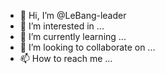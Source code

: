- 👋 Hi, I’m @LeBang-leader
- 👀 I’m interested in ...
- 🌱 I’m currently learning ...
- 💞️ I’m looking to collaborate on ...
- 📫 How to reach me ...

<!---
LeBang-leader/LeBang-leader is a ✨ special ✨ repository because its `README.md` (this file) appears on your GitHub profile.
You can click the Preview link to take a look at your changes.
--->
